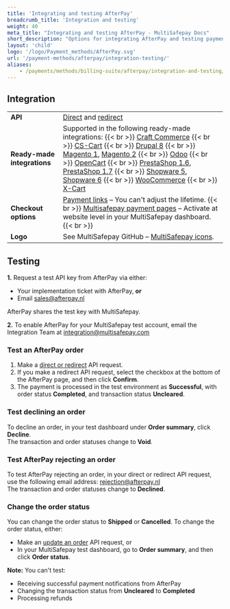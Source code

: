 ```yaml
---
title: 'Integrating and testing AfterPay'
breadcrumb_title: 'Integration and testing'
weight: 40
meta_title: "Integrating and testing AfterPay - MultiSafepay Docs"
short_description: "Options for integrating AfterPay and testing payments"
layout: 'child'
logo: '/logo/Payment_methods/AfterPay.svg'
url: '/payment-methods/afterpay/integration-testing/'
aliases:
    - /payments/methods/billing-suite/afterpay/integration-and-testing/
---
```

## Integration

| | |
|---|---|
| **API** | [Direct](/api/#afterpay---direct) and [redirect](/api/#afterpay---redirect) |
| **Ready-made integrations** | Supported in the following ready-made integrations: {{< br >}} [Craft Commerce](/craft-commerce/) {{< br >}} [CS-Cart](/cs-cart/) {{< br >}} [Drupal 8](/drupal-8-9/) {{< br >}} [Magento 1](/magento-1/), [Magento 2](/magento-2/) {{< br >}} [Odoo](/odoo/) {{< br >}} [OpenCart](/opencart/)  {{< br >}} [PrestaShop 1.6](/prestashop-1-6/), [PrestaShop 1.7](/prestashop-1-7/) {{< br >}} [Shopware 5](/shopware-5/), [Shopware 6](/shopware-6/) {{< br >}}  [WooCommerce](/woo-commerce/) {{< br >}}  [X-Cart](/x-cart/)    |
| **Checkout options** | [Payment links](/payment-links/about/) – You can't adjust the lifetime. {{< br >}} [Multisafepay payment pages](/payment-pages/) – Activate at website level in your MultiSafepay dashboard. {{< br >}}   |
| **Logo** | See MultiSafepay GitHub – [MultiSafepay icons](https://github.com/MultiSafepay/MultiSafepay-icons). |

## Testing

**1.** Request a test API key from AfterPay via either:

- Your implementation ticket with AfterPay, **or**
- Email <sales@afterpay.nl> 

AfterPay shares the test key with MultiSafepay.

**2.** To enable AfterPay for your MultiSafepay test account, email the Integration Team at <integration@multisafepay.com>

### Test an AfterPay order

1. Make a [direct or redirect](/api/#afterpay) API request.
2. If you make a redirect API request, select the checkbox at the bottom of the AfterPay page, and then click **Confirm**.
3. The payment is processed in the test environment as **Successful**, with order status **Completed**, and transaction status **Uncleared**.

### Test declining an order  

To decline an order, in your test dashboard under **Order summary**, click **Decline**.  
The transaction and order statuses change to **Void**.

### Test AfterPay rejecting an order

To test AfterPay rejecting an order, in your direct or redirect API request, use the following email address: <rejection@afterpay.nl>  
The transaction and order statuses change to **Declined**.

### Change the order status

You can change the order status to **Shipped** or **Cancelled**.
To change the order status, either:  

- Make an [update an order](/api/#update-an-order) API request, or 
- In your MultiSafepay test dashboard, go to **Order summary**, and then click **Order status**.

**Note:** You can't test:  

- Receiving successful payment notifications from AfterPay
- Changing the transaction status from **Uncleared** to **Completed**
- Processing refunds
